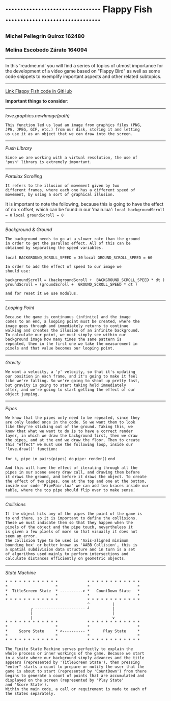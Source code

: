# ································ Flappy Fish ································ #

### Michel Pellegrin Quiroz 162480 
### Melina Escobedo Zárate 164094 

***
In this 'readme.md' you will find a series of topics of utmost importance 
for the development of a video game based on "Flappy Bird" 
as well as some code snippets to exemplify important aspects and other 
related subtopics. 
***

[Link Flappy Fish code in GitHub](https://github.com/melinaescobedo/FlappyFish.git)

**Important things to consider:**

----------------------------------------------------------------------------------

_love.graphics.newImage(path)_

    This function led us load an image from graphics files (PNG,
    JPG, JPEG, GIF, etc.) from our disk, storing it and letting
    us use it as an object that we can draw into the screen.
    
---------------------------------------------------------------------------------- 

_Push Library_
    
    Since we are working with a virtual resolution, the use of 
    'push' library is extremely important. 
    
----------------------------------------------------------------------------------

_Parallax Scrolling_

    It refers to the illusion of movement given by two 
    different frames, where each one has a different speed of 
    movement, by using a sort of graphical illusion.

It is important to note the following, because this is going to have the 
effect of no x offset, which can be found in our 'main.lua':
    `local backgroundScroll = 0`
    `local groundScroll = 0`
    
----------------------------------------------------------------------------------  

_Background & Ground_

    The background needs to go at a slower rate than the ground 
    in order to get the parallax effect. All of this can be 
    obtained by separating the speed variables.
    
`local BACKGROUND_SCROLL_SPEED = 30`
`local GROUND_SCROLL_SPEED = 60`

    In order to add the effect of speed to our image we 
    should use:

`backgroundScroll = (backgroundScroll + 
    BACKGROUND_SCROLL_SPEED * dt )`
`groundScroll = (groundScroll + 
    GROUND_SCROLL_SPEED * dt )`

    and for reset it we use modulus.
    
----------------------------------------------------------------------------------

_Looping Point_
    
    Because the game is continuous (infinite) and the image 
    comes to an end, a looping point must be created, where the
    image goes through and immediately returns to continue 
    walking and creates the illusion of an infinite background. 
    To calculate our point, we must simply see within our 
    background image how many times the same pattern is 
    repeated, then in the first one we take the measurement in 
    pixels and that value becomes our looping point. 
    
---------------------------------------------------------------------------------- 

_Gravity_

    We want a velocity, a 'y' velocity, so that it's updating 
    our position in each frame, and it's going to make it feel
    like we're falling. So we're going to shoot up pretty fast, 
    but gravity is going to start taking hold immediately 
    after, and we're going to start getting the effect of our 
    object jumping.
 
 --------------------------------------------------------------------------------- 
 
 _Pipes_
 
    We know that the pipes only need to be repeated, since they 
    are only loaded once in the code. So we want them to look 
    like they're sticking out of the ground. Taking this, we
    know that what we want to do is to have a correct render
    layer, in which we draw the background first, then we draw 
    the pipes, and at the end we draw the floor. Then to create 
    this "effect" we must use the following loop, inside our 
    'love.draw()' function:
    
`for k, pipe in pairs(pipes) do`
    `pipe: render()`
`end`

    And this will have the effect of iterating through all the 
    pipes in our scene every draw call, and drawing them before
    it draws the ground, and before it draws the object. To create 
    the effect of two pipes, one at the top and one at the bottom, 
    inside our code 'PipePair.lua' we can add two braces inside our 
    table, where the top pipe should flip over to make sense.
    
----------------------------------------------------------------------------------

_Collisions_

    If the object hits any of the pipes the point of the game is 
    to end there, so it is important to define the collisions. 
    These we must indicate them so that they happen when the 
    pixels of the object and the pipe touch, nevertheless it 
    is given a few pixels of more so that visually it does not 
    seem an error. 
    The collision type to be used is 'Axis-aligned minimum 
    bounding box' or better known as 'AABB Collision', this is
    a spatial subdivision data structure and in turn is a set 
    of algorithms used mainly to perform intersections and
    calculate distances efficiently on geometric objects.    

----------------------------------------------------------------------------------

_State Machine_


    * * * * * * * * * * * *             * * * * * * * * * * * *
    *                     *             *                     *    
    *  TitleScreen State  * ----------> *   CountDown State   *
    *                     *             *                     *
    * * * * * * * * * * * *             * * * * * * * * * * * *
                                        ^          |
               ┌ ---------------------- ┘          |
               |                                   |
               |                                   v
    * * * * * * * * * * * *             * * * * * * * * * * * *
    *                     *             *                     *    
    *     Score State     * <---------- *      Play State     *
    *                     *             *                     *
    * * * * * * * * * * * *             * * * * * * * * * * * *

    The Finite State Machine serves perfectly to explain the 
    whole process or inner workings of the game. Because we start 
    in a state where our background simply advances and the title 
    appears (represented by 'TitleScreen State'), then pressing 
    "enter" starts a count to prepare or notify the user that the
    game is about to start (represented by 'CountDown') from there 
    begins to generate a count of points that are accumulated and
    displayed on the screen (represented by 'Play State' 
    and 'Score State').
    Within the main code, a call or requirement is made to each of 
    the states separately.
 
